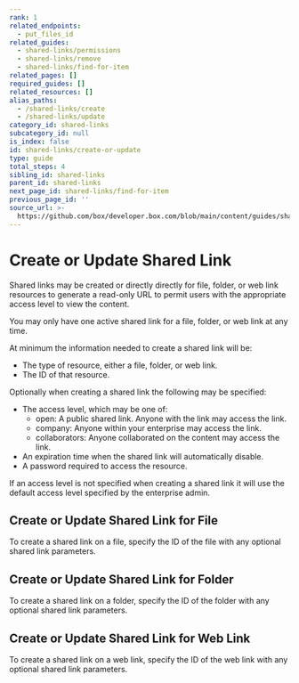 ```yaml
---
rank: 1
related_endpoints:
  - put_files_id
related_guides:
  - shared-links/permissions
  - shared-links/remove
  - shared-links/find-for-item
related_pages: []
required_guides: []
related_resources: []
alias_paths:
  - /shared-links/create
  - /shared-links/update
category_id: shared-links
subcategory_id: null
is_index: false
id: shared-links/create-or-update
type: guide
total_steps: 4
sibling_id: shared-links
parent_id: shared-links
next_page_id: shared-links/find-for-item
previous_page_id: ''
source_url: >-
  https://github.com/box/developer.box.com/blob/main/content/guides/shared-links/create-or-update.md
---
```

# Create or Update Shared Link

Shared links may be created or directly directly for file, folder, or web link
resources to generate a read-only URL to permit users with the appropriate
access level to view the content.

<Message type='notice'>

You may only have one active shared link for a file, folder, or web link at
any time.

</Message>

At minimum the information needed to create a shared link will be:

* The type of resource, either a file, folder, or web link.
* The ID of that resource.

Optionally when creating a shared link the following may be specified:

* The access level, which may be one of:
  * open: A public shared link. Anyone with the link may access the link.
  * company: Anyone within your enterprise may access the link.
  * collaborators: Anyone collaborated on the content may access the link.
* An expiration time when the shared link will automatically disable.
* A password required to access the resource.

<Message type='notice'>

If an access level is not specified when creating a shared link it will use
the default access level specified by the enterprise admin.

</Message>

## Create or Update Shared Link for File

To create a shared link on a file, specify the ID of the file with any optional
shared link parameters.

<Samples id='put_files_id' variant='add_shared_link' >

</Samples>

## Create or Update Shared Link for Folder

To create a shared link on a folder, specify the ID of the folder with any
optional shared link parameters.

<Samples id='put_folders_id' variant='add_shared_link' >

</Samples>

## Create or Update Shared Link for Web Link

To create a shared link on a web link, specify the ID of the web link with any
optional shared link parameters.

<Samples id='put_web_links_id' variant='add_shared_link' >

</Samples>
